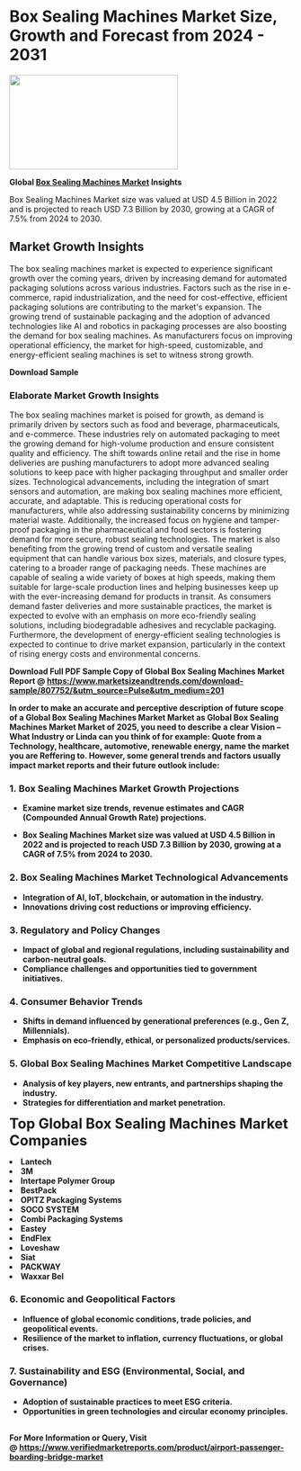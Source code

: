 <H1>Box Sealing Machines Market Size, Growth and Forecast from 2024 - 2031</H1><img class="aligncenter size-medium wp-image-584254" src="https://thirdeyenews.in/wp-content/uploads/2024/09/Global-Market-Research-300x168.jpeg" alt="" width="300" height="168" /><p><strong>Global&nbsp;<a href="https://www.marketsizeandtrends.com/download-sample/807752/&amp;utm_source=Pulse&amp;utm_medium=201">Box Sealing Machines Market</a> Insights</strong></p><p>Box Sealing Machines Market size was valued at USD 4.5 Billion in 2022 and is projected to reach USD 7.3 Billion by 2030, growing at a CAGR of 7.5% from 2024 to 2030.</p><p><h2>Market Growth Insights</h2> The box sealing machines market is expected to experience significant growth over the coming years, driven by increasing demand for automated packaging solutions across various industries. Factors such as the rise in e-commerce, rapid industrialization, and the need for cost-effective, efficient packaging solutions are contributing to the market's expansion. The growing trend of sustainable packaging and the adoption of advanced technologies like AI and robotics in packaging processes are also boosting the demand for box sealing machines. As manufacturers focus on improving operational efficiency, the market for high-speed, customizable, and energy-efficient sealing machines is set to witness strong growth. <p><strong>Download Sample</strong></p> <h3>Elaborate Market Growth Insights</h3> The box sealing machines market is poised for growth, as demand is primarily driven by sectors such as food and beverage, pharmaceuticals, and e-commerce. These industries rely on automated packaging to meet the growing demand for high-volume production and ensure consistent quality and efficiency. The shift towards online retail and the rise in home deliveries are pushing manufacturers to adopt more advanced sealing solutions to keep pace with higher packaging throughput and smaller order sizes. Technological advancements, including the integration of smart sensors and automation, are making box sealing machines more efficient, accurate, and adaptable. This is reducing operational costs for manufacturers, while also addressing sustainability concerns by minimizing material waste. Additionally, the increased focus on hygiene and tamper-proof packaging in the pharmaceutical and food sectors is fostering demand for more secure, robust sealing technologies. The market is also benefiting from the growing trend of custom and versatile sealing equipment that can handle various box sizes, materials, and closure types, catering to a broader range of packaging needs. These machines are capable of sealing a wide variety of boxes at high speeds, making them suitable for large-scale production lines and helping businesses keep up with the ever-increasing demand for products in transit. As consumers demand faster deliveries and more sustainable practices, the market is expected to evolve with an emphasis on more eco-friendly sealing solutions, including biodegradable adhesives and recyclable packaging. Furthermore, the development of energy-efficient sealing technologies is expected to continue to drive market expansion, particularly in the context of rising energy costs and environmental concerns. <p><strong></p><p><span class=""><strong>Download Full PDF Sample Copy of Global Box Sealing Machines Market Report</strong> @ <a href="https://www.marketsizeandtrends.com/download-sample/807752/&amp;utm_source=Pulse&amp;utm_medium=201" target="_blank">https://www.marketsizeandtrends.com/download-sample/807752/&amp;utm_source=Pulse&amp;utm_medium=201</a></span></p><p>In order to make an accurate and perceptive description of future scope of a Global&nbsp;Box Sealing Machines Market Market as Global&nbsp;Box Sealing Machines Market Market of 2025, you need to describe a clear Vision &ndash; What Industry or Linda can you think of for example: Quote from a Technology, healthcare, automotive, renewable energy, name the market you are Reffering to. However, some general trends and factors usually impact market reports and their future outlook include:</p><h3>1.&nbsp;<strong>Box Sealing Machines Market Growth Projections</strong></h3><ul><li>Examine market size trends, revenue estimates and CAGR (Compounded Annual Growth Rate) projections.</li><li><p>Box Sealing Machines Market size was valued at USD 4.5 Billion in 2022 and is projected to reach USD 7.3 Billion by 2030, growing at a CAGR of 7.5% from 2024 to 2030.</p></li></ul><h3>2.&nbsp;<strong>Box Sealing Machines Market Technological Advancements</strong></h3><ul><li>Integration of AI, IoT, blockchain, or automation in the industry.</li><li>Innovations driving cost reductions or improving efficiency.</li></ul><h3>3.&nbsp;<strong>Regulatory and Policy Changes</strong></h3><ul><li>Impact of global and regional regulations, including sustainability and carbon-neutral goals.</li><li>Compliance challenges and opportunities tied to government initiatives.</li></ul><h3>4.&nbsp;<strong>Consumer Behavior Trends</strong></h3><ul><li>Shifts in demand influenced by generational preferences (e.g., Gen Z, Millennials).</li><li>Emphasis on eco-friendly, ethical, or personalized products/services.</li></ul><h3>5.&nbsp;<strong>Global Box Sealing Machines Market Competitive Landscape</strong></h3><ul><li>Analysis of key players, new entrants, and partnerships shaping the industry.</li><li>Strategies for differentiation and market penetration.</li></ul><p data-pm-slice="1 1 []"><span style="color: inherit; font-family: inherit; font-size: 25px;">Top Global Box Sealing Machines Market Companies</span></p><div class="" data-test-id=""><p><li>Lantech</li><li> 3M</li><li> Intertape Polymer Group</li><li> BestPack</li><li> OPITZ Packaging Systems</li><li> SOCO SYSTEM</li><li> Combi Packaging Systems</li><li> Eastey</li><li> EndFlex</li><li> Loveshaw</li><li> Siat</li><li> PACKWAY</li><li> Waxxar Bel</li></p></div><h3>6.&nbsp;<strong>Economic and Geopolitical Factors</strong></h3><ul><li>Influence of global economic conditions, trade policies, and geopolitical events.</li><li>Resilience of the market to inflation, currency fluctuations, or global crises.</li></ul><h3>7.&nbsp;<strong>Sustainability and ESG (Environmental, Social, and Governance)</strong></h3><ul><li>Adoption of sustainable practices to meet ESG criteria.</li><li>Opportunities in green technologies and circular economy principles.</li></ul><h2><strong style="font-size: 14px;">For More Information or Query, Visit @&nbsp;</strong><a style="background-color: #ffffff; font-size: 14px;" href="https://www.marketsizeandtrends.com/report/box-sealing-machines-market/" target="_blank">https://www.verifiedmarketreports.com/product/airport-passenger-boarding-bridge-market</a></h2>
